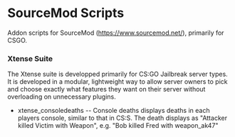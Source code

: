# SourceMod Scripts

Addon scripts for SourceMod (https://www.sourcemod.net/), primarily for CSGO.

### Xtense Suite
The Xtense suite is developped primarily for CS:GO Jailbreak server types. It is developed in a modular, lightweight way to allow server owners to pick and choose exactly what features they want on their server without overloading on unnecessary plugins.
- xtense_consoledeaths
-- Console deaths displays deaths in each players console, similar to that in CS:S. The death displays as "Attacker killed Victim with Weapon", e.g. "Bob killed Fred with weapon_ak47"
